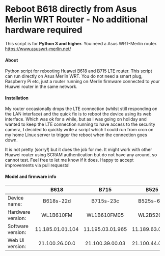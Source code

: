 # Reboot B618 directly from Asus Merlin WRT Router - No additional hardware required

This script is for  __Python 3 and higher.__
You need a Asus WRT-Merlin router. https://www.asuswrt-merlin.net/ 

#### About
Python script for rebooting Huawei B618 and B715 LTE router. This script can run directly on Asus Merlin WRT. You do not need a smart plug, Raspberry Pi etc, just a router running on Merlin firmware connected to your Huawei router in the same network. 

#### Installation


My router occasionally drops the LTE connection (whilst still responding on the LAN interface) and the quick fix is to reboot the device using its web interface. Which was ok for a while, but as I was going on holiday and wanted to keep the LTE connection running to have access to the security camera, I decided to quickly write a script which I could run from cron on my home Linux server to trigger the reboot when the connection goes down. 

It is not pretty (sorry!) but it does the job for me. It might work with other Huawei router using SCRAM authentication but do not have any around, so cannot test. Feel free to let me know if it does.
Happy to accept improvements via pull requests!

#### Model and firmware info

|                   | B618             | B715             |B525             |B525               |
| :---              | :---:            | :---:            |:----:           |:----:             |
| Device name:      | B618s-22d        | B715s-23c        |B525s-65a        |B525s-23a          |
| Hardware version: | WL1B610FM        | WL1B610FM05      |WL2B520M         |WL1B520FM          |
| Software version: | 11.185.01.01.104 | 11.195.03.01.965 |11.189.63.00.74  |11.189.61.00.1217  |
| Web UI version:   | 21.100.26.00.0   | 21.100.39.00.03  |21.100.44.00.03  |21.100.44.00.03    |
